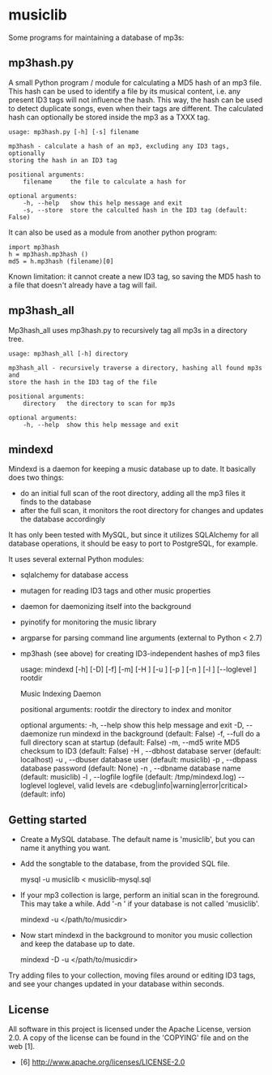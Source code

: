 musiclib
========

Some programs for maintaining a database of mp3s:

mp3hash.py
----------

A small Python program / module for calculating a MD5 hash of an mp3 file.
This hash can be used to identify a file by its musical content, i.e. any
present ID3 tags will not influence the hash. This way, the hash can be
used to detect duplicate songs, even when their tags are different.
The calculated hash can optionally be stored inside the mp3 as a TXXX tag.

	usage: mp3hash.py [-h] [-s] filename

	mp3hash - calculate a hash of an mp3, excluding any ID3 tags, optionally
	storing the hash in an ID3 tag

	positional arguments:
		filename     the file to calculate a hash for

	optional arguments:
		-h, --help   show this help message and exit
		-s, --store  store the calculted hash in the ID3 tag (default: False)

It can also be used as a module from another python program:

	import mp3hash
	h = mp3hash.mp3hash ()
	md5 = h.mp3hash (filename)[0]

Known limitation: it cannot create a new ID3 tag, so saving the MD5 hash
to a file that doesn't already have a tag will fail.

mp3hash_all
-----------

Mp3hash_all uses mp3hash.py to recursively tag all mp3s in a directory tree.

	usage: mp3hash_all [-h] directory

	mp3hash_all - recursively traverse a directory, hashing all found mp3s and
	store the hash in the ID3 tag of the file

	positional arguments:
		directory   the directory to scan for mp3s

	optional arguments:
		-h, --help  show this help message and exit

mindexd
-------

Mindexd is a daemon for keeping a music database up to date. It basically
does two things:

- do an initial full scan of the root directory, adding all the mp3 files it
  finds to the database
- after the full scan, it monitors the root directory for changes and updates
  the database accordingly

It has only been tested with MySQL, but since it utilizes SQLAlchemy for all
database operations, it should be easy to port to PostgreSQL, for example.

It uses several external Python modules:
- sqlalchemy for database access
- mutagen    for reading ID3 tags and other music properties
- daemon     for daemonizing itself into the background
- pyinotify  for monitoring the music library
- argparse   for parsing command line arguments (external to Python < 2.7)
- mp3hash    (see above) for creating ID3-independent hashes of mp3 files

	usage: mindexd [-h] [-D] [-f] [-m] [-H <hostname>] [-u <username>]
								 [-p <password>] [-n <database>] [-l <file>]
								 [--loglevel <level>]
								 rootdir

	Music Indexing Daemon

	positional arguments:
		rootdir                             the directory to index and monitor

	optional arguments:
		-h, --help                          show this help message and exit
		-D, --daemonize                     run mindexd in the background (default:
																				False)
		-f, --full                          do a full directory scan at startup
																				(default: False)
		-m, --md5                           write MD5 checksum to ID3 (default:
																				False)
		-H <hostname>, --dbhost <hostname>  database server (default: localhost)
		-u <username>, --dbuser <username>  database user (default: musiclib)
		-p <password>, --dbpass <password>  database password (default: None)
		-n <database>, --dbname <database>  database name (default: musiclib)
		-l <file>, --logfile <file>         logfile (default: /tmp/mindexd.log)
		--loglevel <level>                  loglevel, valid levels are
																				<debug|info|warning|error|critical>
																				(default: info)

Getting started
---------------

* Create a MySQL database. The default name is 'musiclib', but you can name it
  anything you want.
* Add the songtable to the database, from the provided SQL file.

	mysql -u <user> musiclib < musiclib-mysql.sql

* If your mp3 collection is large, perform an initial scan in the foreground.
  This may take a while. Add '-n <dbname>' if your database is not called
  'musiclib'.

  mindexd -u <user> </path/to/musicdir>

* Now start mindexd in the background to monitor you music collection and keep
  the database up to date.

	mindexd -D -u <user> </path/to/musicdir>

Try adding files to your collection, moving files around or editing ID3 tags,
and see your changes updated in your database within seconds.


License
-------

All software in this project is licensed under the Apache License, version 2.0.
A copy of the license can be found in the 'COPYING' file and on the web [1].

* [6] <http://www.apache.org/licenses/LICENSE-2.0>


